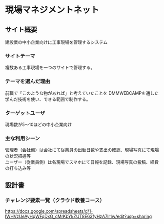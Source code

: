 
# 現場マネジメントネット

## サイト概要
建設業の中小企業向けに工事現場を管理するシステム

### サイトテーマ
複数ある工事現場を一つのサイトで管理する。

### テーマを選んだ理由
前職で「このような物があれば」と考えていたことを
DMMWEBCAMPを通した学んだ技術を使い、できる範囲で制作する。

### ターゲットユーザ
現場数が5〜10ほどの中小企業向け

### 主な利用シーン
管理者（会社側）は会社にて従業員の出勤日数や支出の確認、現場写真にて現場の状況把握等  
ユーザー（従業員側）は各現場でスマホにて日報を記録、現場写真の投稿、経費の打ち込み等


## 設計書


### チャレンジ要素一覧（クラウド教養コース）

https://docs.google.com/spreadsheets/d/1-IWHVzUeAyHqWFqDxG_cMrKbYkZUT8E63fyHzA7lr1w/edit?usp=sharing

